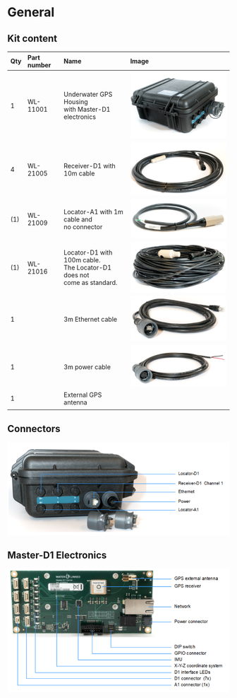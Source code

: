 # General

## Kit content

|        Qty          | Part number          | Name                 | Image                |
| ------------------- | :------------------- | :------------------- | :------------------- |
| 1                   | WL-11001             | Underwater GPS Housing<br/> with Master-D1 electronics | ![general1](../img/general_1.png) |
| 4                   | WL-21005             | Receiver-D1 with 10m cable | ![general2](../img/general_2.png) |
| (1)                 | WL-21009             | Locator-A1 with 1m cable and<br/> no connector | ![general3](../img/general_3.png) |
| (1)                 | WL-21016             | Locator-D1 with 100m cable.<br/> The Locator-D1 does not<br/> come as standard. | ![general4](../img/general_4.png) |
| 1                   |                      | 3m Ethernet cable    | ![general5](../img/general_5.png) |
| 1                   |                      | 3m power cable       | ![general6](../img/general_6.png) |
| 1                   |                      | External GPS antenna |                                |
|   |   |   |   |

## Connectors

![general7](../img/general_7.png)

## Master-D1 Electronics

![general8](../img/general_8.png)
